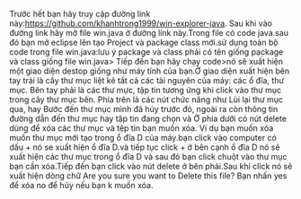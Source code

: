 Trước hết bạn hãy truy cập đường link này:https://github.com/khanhtrong1999/win-explorer-java.
Sau khi vào đường link hãy mở file win.java ở đường link này.Trong file có code java.sau đó bạn mở eclipse lên tạo Project và package class mới.sử dụng toàn bộ code trong file win.java:lưu ý package và class phải có tên giống pạckage và class giống file win.java>
Tiếp đến bạn hãy chạy code>nó sẽ xuất hiện một giao diện destop giống như máy tính của bạn.Ở giao diện xuất hiện bên tay trái là cây thư mục liệt kê tất cả các tài nguyên của máy: các ổ đĩa, thư mục. Bên tay phải là các thư mực, tập tin tương ứng khi click vào thư mục trong cây thư mục bên. Phía trên là các nút chức năng như Lùi lại thư mục qua, hay Bước đến thư mục mình đã hủy trước đó, ngoài ra còn thông tin đường dẫn đến thư mục hay tập tin đang chọn và Ở phía dưới có nút delete dùng để xóa các thư mục và tệp tin bạn muốn xóa.
Ví dụ bạn muốn xóa muốn thư mục mới tạo trong ổ đĩa D của máy.bạn click vào computer có dấu + nó se xuất hiện ổ đĩa D.và tiếp tục click + ở bên cạnh ổ đĩa D nó sẽ xuất hiện các thư mục trong ổ đĩa D và sau đó bạn click chuột vào thư mục bạn cần xóa.Tiếp đến bạn click vào nút delete ở bên phải.Sau khi click nó sẽ xuất hiện dòng chữ Are you sure you want to Delete this file? Bạn nhấn yes để xóa no để hủy nếu bạn k muốn xóa.


